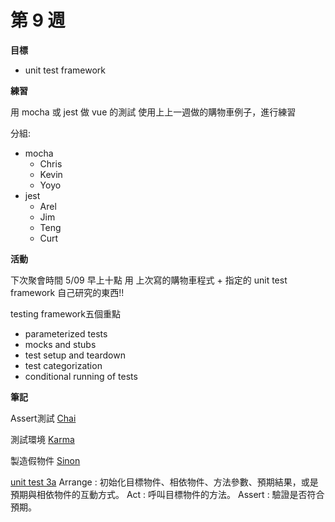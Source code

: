 # 第 9 週

**目標**

- unit test framework

**練習**

用 mocha 或 jest 做 vue 的測試
使用上上一週做的購物車例子，進行練習

分組:
- mocha
  - Chris
  - Kevin
  - Yoyo
- jest
  - Arel
  - Jim
  - Teng
  - Curt

**活動**

下次聚會時間 5/09 早上十點
用 上次寫的購物車程式 + 指定的 unit test framework
自己研究的東西!!

testing framework五個重點
- parameterized tests
- mocks and stubs
- test setup and teardown
- test categorization
- conditional running of tests

**筆記**

Assert測試
[Chai](http://www.chaijs.com/)

測試環境
[Karma](https://karma-runner.github.io/2.0/index.html)

製造假物件
[Sinon](http://sinonjs.org/)

[unit test 3a](https://dotblogs.com.tw/hatelove/2012/11/07/learning-tdd-in-30-days-day3-how-to-write-a-unit-test-code)
    Arrange : 初始化目標物件、相依物件、方法參數、預期結果，或是預期與相依物件的互動方式。
    Act : 呼叫目標物件的方法。
    Assert : 驗證是否符合預期。
